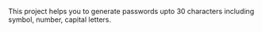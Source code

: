 This project helps you to generate passwords upto 30 characters including symbol, number, capital letters.
